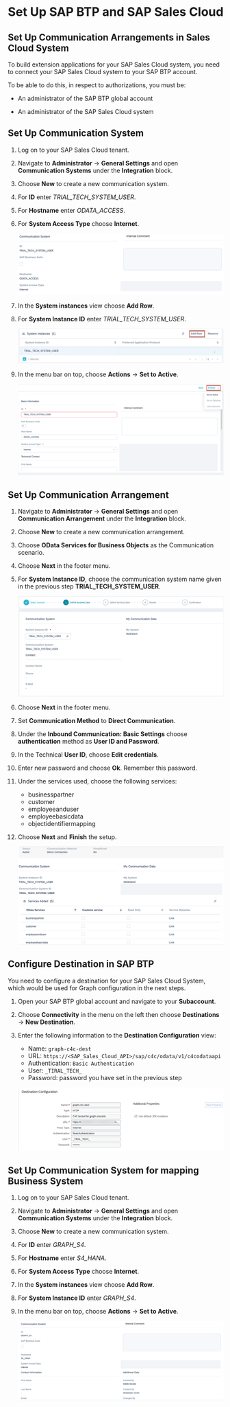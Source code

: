 # Set Up SAP BTP and SAP Sales Cloud
## Set Up Communication Arrangements in Sales Cloud System

To build extension applications for your SAP Sales Cloud system, you need to connect your SAP Sales Cloud system to your SAP BTP account.

To be able to do this, in respect to authorizations, you must be:

- An administrator of the SAP BTP global account

- An administrator of the SAP Sales Cloud system


## Set Up Communication System

1. Log on to your SAP Sales Cloud tenant.

2. Navigate to **Administrator** &rarr; **General Settings** and open **Communication Systems** under the **Integration** block.

3. Choose **New** to create a new communication system.

4. For **ID** enter *TRIAL_TECH_SYSTEM_USER*.

5. For **Hostname** enter *ODATA_ACCESS*.

6. For **System Access Type** choose **Internet**.

    ![Setup System](./images/setup1.png)

7. In the **System instances** view choose **Add Row**.

8. For **System Instance ID** enter *TRIAL_TECH_SYSTEM_USER*.

    ![Setup System2](./images/setup2.png)

9. In the menu bar on top, choose **Actions** &rarr; **Set to Active**.

    ![Setup activate](./images/setup6.png)

## Set Up Communication Arrangement

1. Navigate to **Administrator** &rarr; **General Settings** and open **Communication Arrangement** under the **Integration** block.

2. Choose **New** to create a new communication arrangement.

3. Choose **OData Services for Business Objects** as the Communication scenario.

4. Choose **Next** in the footer menu.

5. For **System Instance ID**, choose the communication system name given in the previous step **TRIAL_TECH_SYSTEM_USER**.

    ![setup System3](./images/setup3.png)

6. Choose **Next** in the footer menu.

7. Set **Communication Method** to **Direct Communication**.

8. Under the **Inbound Communication: Basic Settings** choose **authentication** method as **User ID and Password**.

9. In the Technical **User ID**, choose **Edit credentials**.

10. Enter new password and choose **Ok**. Remember this password.

11. Under the services used, choose the following services:

    - businesspartner
    - customer
    - employeeanduser
    - employeebasicdata
    - objectidentifiermapping

12. Choose **Next** and **Finish** the setup.

    ![Setup System4](./images/setup4.png)

## Configure Destination in SAP BTP

You need to configure a destination for your SAP Sales Cloud System, which would be used for Graph configuration in the next steps.

1. Open your SAP BTP global account and navigate to your **Subaccount**.

2. Choose **Connectivity** in the menu on the left then choose **Destinations** &rarr; **New Destination**.

3. Enter the following information to the **Destination Configuration** view:

    - Name: `graph-c4c-dest`
    - URL: `https://<SAP_Sales_Cloud_API>/sap/c4c/odata/v1/c4codataapi`
    - Authentication: `Basic Authentication`
    - User: `_TIRAL_TECH_`
    - Password: password you have set in the previous step

    ![Setup System5](./images/setup5.png)

## Set Up Communication System for mapping Business System

1. Log on to your SAP Sales Cloud tenant.

2. Navigate to **Administrator** &rarr; **General Settings** and open **Communication Systems** under the **Integration** block.

3. Choose **New** to create a new communication system.

4. For **ID** enter *GRAPH_S4*.

5. For **Hostname** enter *S4_HANA*.

6. For **System Access Type** choose **Internet**.


7. In the **System instances** view choose **Add Row**.

8. For **System Instance ID** enter *GRAPH_S4*.


9. In the menu bar on top, choose **Actions** &rarr; **Set to Active**.


    ![Setup7](./images/setup7.png)